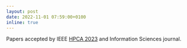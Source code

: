 ```yaml
---
layout: post
date: 2022-11-01 07:59:00+0100
inline: true
---
```


Papers accepted by IEEE [HPCA 2023](https://hpca-conf.org/2023/) and Information Sciences journal.
